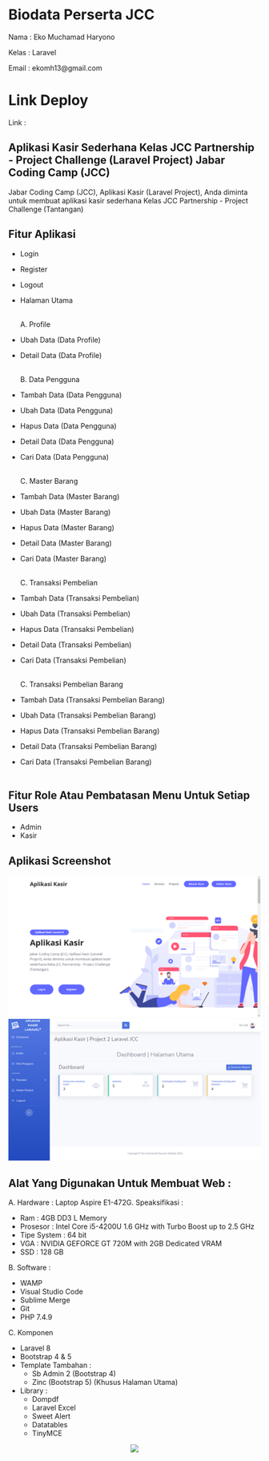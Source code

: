 # Biodata Perserta JCC

<p>Nama : Eko Muchamad Haryono</p>
<p>Kelas : Laravel</p>
<p>Email : <a>ekomh13@gmail.com</a></p>

# Link Deploy

Link :

## Aplikasi Kasir Sederhana Kelas JCC Partnership - Project Challenge (Laravel Project) Jabar Coding Camp (JCC)

Jabar Coding Camp (JCC), Aplikasi Kasir (Laravel Project), Anda diminta untuk membuat aplikasi kasir sederhana Kelas JCC Partnership - Project Challenge (Tantangan)

## Fitur Aplikasi

-   Login<br>
-   Register<br>
-   Logout<br>
-   Halaman Utama<br><br>

    A. Profile<br>

-   Ubah Data (Data Profile)<br>
-   Detail Data (Data Profile)<br><br>

    B. Data Pengguna<br>

-   Tambah Data (Data Pengguna)<br>
-   Ubah Data (Data Pengguna)<br>
-   Hapus Data (Data Pengguna)<br>
-   Detail Data (Data Pengguna)<br>
-   Cari Data (Data Pengguna)<br><br>

    C. Master Barang<br>

-   Tambah Data (Master Barang)<br>
-   Ubah Data (Master Barang)<br>
-   Hapus Data (Master Barang)<br>
-   Detail Data (Master Barang)<br>
-   Cari Data (Master Barang)<br><br>

    C. Transaksi Pembelian<br>

-   Tambah Data (Transaksi Pembelian)<br>
-   Ubah Data (Transaksi Pembelian)<br>
-   Hapus Data (Transaksi Pembelian)<br>
-   Detail Data (Transaksi Pembelian)<br>
-   Cari Data (Transaksi Pembelian)<br><br>

    C. Transaksi Pembelian Barang<br>

-   Tambah Data (Transaksi Pembelian Barang)<br>
-   Ubah Data (Transaksi Pembelian Barang)<br>
-   Hapus Data (Transaksi Pembelian Barang)<br>
-   Detail Data (Transaksi Pembelian Barang)<br>
-   Cari Data (Transaksi Pembelian Barang)<br><br>

## Fitur Role Atau Pembatasan Menu Untuk Setiap Users

-   Admin
-   Kasir

## Aplikasi Screenshot

<img src="public/assets_readme/img/Halaman_Utama.PNG" alt="Halaman Utama">
<!-- <img src="public/assets_readme/Halaman_Utama_Setelah_Login.PNG" alt="Halaman Setalah Login"> -->
<img src="public/assets_readme/img/Menu_Admin.PNG" alt="Menu Admin">
<!-- <img src="public/assets_readme/Menu_Kasir.PNG" alt="Menu Kasir"> -->

## Alat Yang Digunakan Untuk Membuat Web :

A. Hardware :
Laptop Aspire E1-472G. Speaksifikasi :

-   Ram : 4GB DD3 L Memory
-   Prosesor : Intel Core i5-4200U 1.6 GHz with Turbo Boost up to 2.5 GHz
-   Tipe System : 64 bit
-   VGA : NVIDIA GEFORCE GT 720M with 2GB Dedicated VRAM
-   SSD : 128 GB

B. Software :

-   WAMP
-   Visual Studio Code
-   Sublime Merge
-   Git
-   PHP 7.4.9

C. Komponen

-   Laravel 8
-   Bootstrap 4 & 5
-   Template Tambahan :
    -   Sb Admin 2 (Bootstrap 4)
    -   Zinc (Bootstrap 5) (Khusus Halaman Utama)
-   Library :
    -   Dompdf
    -   Laravel Excel
    -   Sweet Alert
    -   Datatables
    -   TinyMCE

<p align="center"><a href="https://laravel.com" target="_blank"><img src="https://raw.githubusercontent.com/laravel/art/master/logo-lockup/5%20SVG/2%20CMYK/1%20Full%20Color/laravel-logolockup-cmyk-red.svg" width="400"></a></p>
